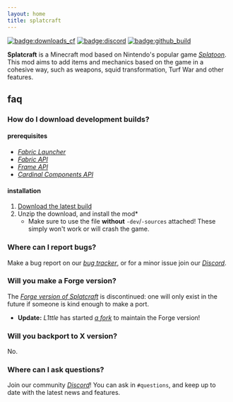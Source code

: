 ```yaml
---
layout: home
title: splatcraft
---
```


[![badge:downloads_cf](https://cf.way2muchnoise.eu/full_367816_downloads.svg?badge_style=flat)](https://www.curseforge.com/minecraft/mc-mods/splatcraft)
[![badge:discord](https://img.shields.io/discord/671749458840518656?labelColor=2d2d2d&label=discord&style=flat-square&color=5865F2)](https://discord.splatcraft.net)
[![badge:github_build](https://img.shields.io/github/workflow/status/splatcraft/splatcraft-fabric/build?labelColor=2d2d2d&style=flat-square)](https://github.com/splatcraft/splatcraft-fabric)

**Splatcraft** is a Minecraft mod based on Nintendo's popular game [*Splatoon*](https://wikipedia.org/wiki/Splatoon). This mod aims to add items and mechanics based on the game in a cohesive way, such as weapons, squid transformation, Turf War and other features.

## faq
### How do I download development builds?
#### prerequisites
- [*Fabric Launcher*](https://fabricmc.net/use)
- [*Fabric API*](https://modrinth.com/mod/fabric-api)
- [*Frame API*](https://modrinth.com/mod/frame-api)
- [*Cardinal Components API*](https://modrinth.com/mod/cardinal-components-api)

#### installation
1. [Download the latest build](vhttps://nightly.link/splatcraft/splatcraft-fabric/workflows/build/1.19/libs.zip)
2. Unzip the download, and install the mod\*
    - Make sure to use the file **without** `-dev`/`-sources` attached! These simply won't work or will crash the game.

### Where can I report bugs?
Make a bug report on our [*bug tracker*](https://github.com/splatcraft/splatcraft-fabric/issues), or for a minor issue join our [*Discord*](https://discord.splatcraft.net).

### Will you make a Forge version?
The [*Forge version of Splatcraft*](https://github.com/splatcraft/splatcraft-forge) is discontinued: one will only exist in the future if someone is kind enough to make a port.
- **Update:** *L1ttle* has started [*a fork*](https://github.com/l1ttleO/splatcraft-forge/tree/forge/major-updates) to maintain the Forge version!

### Will you backport to X version?
No.

### Where can I ask questions?
Join our community [*Discord*](https://discord.splatcraft.net)! You can ask in `#questions`, and keep up to date with the latest news and features.
